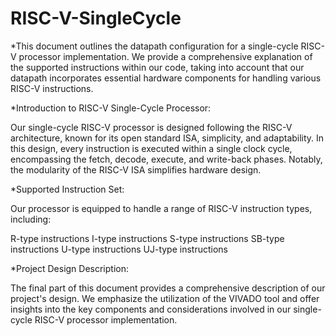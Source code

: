 # RISC-V-SingleCycle

*This document outlines the datapath configuration for a single-cycle RISC-V processor implementation. We provide a comprehensive explanation of the supported instructions within our code, taking into account that our datapath incorporates essential hardware components for handling various RISC-V instructions.

*Introduction to RISC-V Single-Cycle Processor:

Our single-cycle RISC-V processor is designed following the RISC-V architecture, known for its open standard ISA, simplicity, and adaptability. In this design, every instruction is executed within a single clock cycle, encompassing the fetch, decode, execute, and write-back phases. Notably, the modularity of the RISC-V ISA simplifies hardware design.

*Supported Instruction Set:

Our processor is equipped to handle a range of RISC-V instruction types, including:

R-type instructions I-type instructions S-type instructions SB-type instructions U-type instructions UJ-type instructions

*Project Design Description:

The final part of this document provides a comprehensive description of our project's design. We emphasize the utilization of the VIVADO tool and offer insights into the key components and considerations involved in our single-cycle RISC-V processor implementation.
